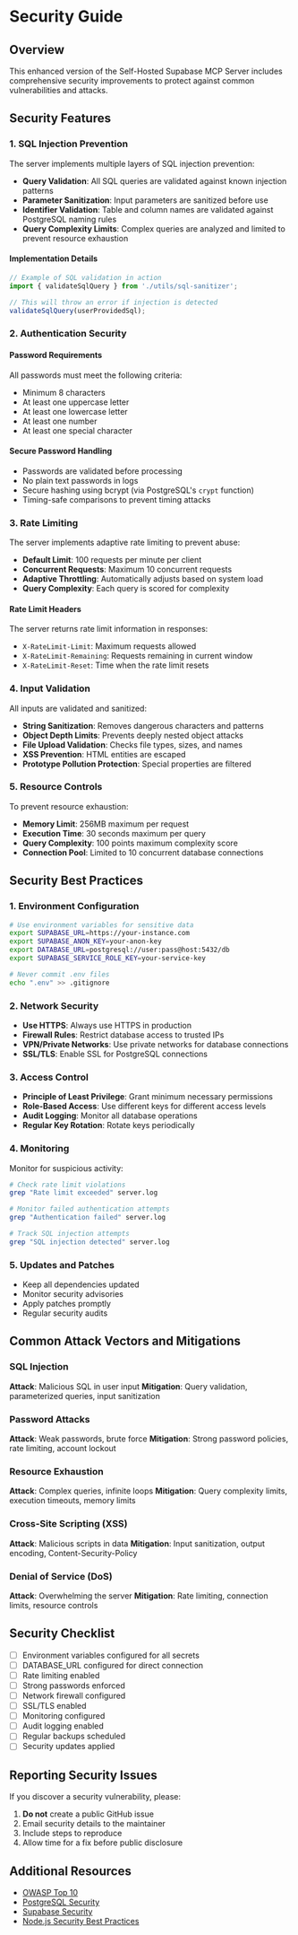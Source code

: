 # Security Guide

## Overview

This enhanced version of the Self-Hosted Supabase MCP Server includes comprehensive security improvements to protect against common vulnerabilities and attacks.

## Security Features

### 1. SQL Injection Prevention

The server implements multiple layers of SQL injection prevention:

- **Query Validation**: All SQL queries are validated against known injection patterns
- **Parameter Sanitization**: Input parameters are sanitized before use
- **Identifier Validation**: Table and column names are validated against PostgreSQL naming rules
- **Query Complexity Limits**: Complex queries are analyzed and limited to prevent resource exhaustion

#### Implementation Details

```typescript
// Example of SQL validation in action
import { validateSqlQuery } from './utils/sql-sanitizer';

// This will throw an error if injection is detected
validateSqlQuery(userProvidedSql);
```

### 2. Authentication Security

#### Password Requirements

All passwords must meet the following criteria:
- Minimum 8 characters
- At least one uppercase letter
- At least one lowercase letter
- At least one number
- At least one special character

#### Secure Password Handling

- Passwords are validated before processing
- No plain text passwords in logs
- Secure hashing using bcrypt (via PostgreSQL's `crypt` function)
- Timing-safe comparisons to prevent timing attacks

### 3. Rate Limiting

The server implements adaptive rate limiting to prevent abuse:

- **Default Limit**: 100 requests per minute per client
- **Concurrent Requests**: Maximum 10 concurrent requests
- **Adaptive Throttling**: Automatically adjusts based on system load
- **Query Complexity**: Each query is scored for complexity

#### Rate Limit Headers

The server returns rate limit information in responses:
- `X-RateLimit-Limit`: Maximum requests allowed
- `X-RateLimit-Remaining`: Requests remaining in current window
- `X-RateLimit-Reset`: Time when the rate limit resets

### 4. Input Validation

All inputs are validated and sanitized:

- **String Sanitization**: Removes dangerous characters and patterns
- **Object Depth Limits**: Prevents deeply nested object attacks
- **File Upload Validation**: Checks file types, sizes, and names
- **XSS Prevention**: HTML entities are escaped
- **Prototype Pollution Protection**: Special properties are filtered

### 5. Resource Controls

To prevent resource exhaustion:

- **Memory Limit**: 256MB maximum per request
- **Execution Time**: 30 seconds maximum per query
- **Query Complexity**: 100 points maximum complexity score
- **Connection Pool**: Limited to 10 concurrent database connections

## Security Best Practices

### 1. Environment Configuration

```bash
# Use environment variables for sensitive data
export SUPABASE_URL=https://your-instance.com
export SUPABASE_ANON_KEY=your-anon-key
export DATABASE_URL=postgresql://user:pass@host:5432/db
export SUPABASE_SERVICE_ROLE_KEY=your-service-key

# Never commit .env files
echo ".env" >> .gitignore
```

### 2. Network Security

- **Use HTTPS**: Always use HTTPS in production
- **Firewall Rules**: Restrict database access to trusted IPs
- **VPN/Private Networks**: Use private networks for database connections
- **SSL/TLS**: Enable SSL for PostgreSQL connections

### 3. Access Control

- **Principle of Least Privilege**: Grant minimum necessary permissions
- **Role-Based Access**: Use different keys for different access levels
- **Audit Logging**: Monitor all database operations
- **Regular Key Rotation**: Rotate keys periodically

### 4. Monitoring

Monitor for suspicious activity:

```bash
# Check rate limit violations
grep "Rate limit exceeded" server.log

# Monitor failed authentication attempts
grep "Authentication failed" server.log

# Track SQL injection attempts
grep "SQL injection detected" server.log
```

### 5. Updates and Patches

- Keep all dependencies updated
- Monitor security advisories
- Apply patches promptly
- Regular security audits

## Common Attack Vectors and Mitigations

### SQL Injection
**Attack**: Malicious SQL in user input
**Mitigation**: Query validation, parameterized queries, input sanitization

### Password Attacks
**Attack**: Weak passwords, brute force
**Mitigation**: Strong password policies, rate limiting, account lockout

### Resource Exhaustion
**Attack**: Complex queries, infinite loops
**Mitigation**: Query complexity limits, execution timeouts, memory limits

### Cross-Site Scripting (XSS)
**Attack**: Malicious scripts in data
**Mitigation**: Input sanitization, output encoding, Content-Security-Policy

### Denial of Service (DoS)
**Attack**: Overwhelming the server
**Mitigation**: Rate limiting, connection limits, resource controls

## Security Checklist

- [ ] Environment variables configured for all secrets
- [ ] DATABASE_URL configured for direct connection
- [ ] Rate limiting enabled
- [ ] Strong passwords enforced
- [ ] Network firewall configured
- [ ] SSL/TLS enabled
- [ ] Monitoring configured
- [ ] Audit logging enabled
- [ ] Regular backups scheduled
- [ ] Security updates applied

## Reporting Security Issues

If you discover a security vulnerability, please:

1. **Do not** create a public GitHub issue
2. Email security details to the maintainer
3. Include steps to reproduce
4. Allow time for a fix before public disclosure

## Additional Resources

- [OWASP Top 10](https://owasp.org/www-project-top-ten/)
- [PostgreSQL Security](https://www.postgresql.org/docs/current/security.html)
- [Supabase Security](https://supabase.com/docs/guides/platform/security)
- [Node.js Security Best Practices](https://nodejs.org/en/docs/guides/security/)